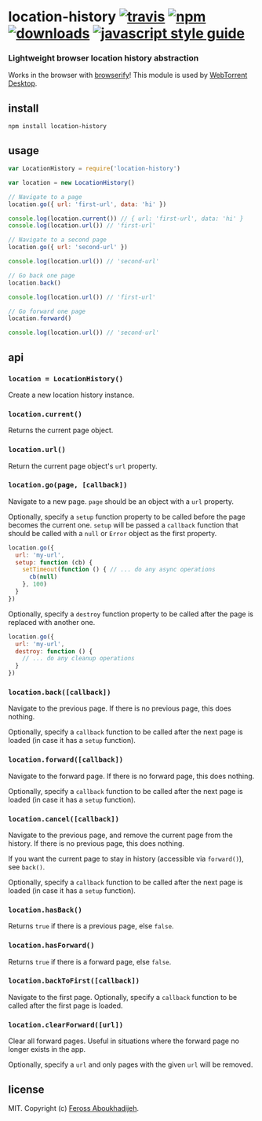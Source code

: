 # location-history [![travis][travis-image]][travis-url] [![npm][npm-image]][npm-url] [![downloads][downloads-image]][downloads-url] [![javascript style guide][standard-image]][standard-url]

[travis-image]: https://img.shields.io/travis/feross/location-history/master.svg
[travis-url]: https://travis-ci.org/feross/location-history
[npm-image]: https://img.shields.io/npm/v/location-history.svg
[npm-url]: https://npmjs.org/package/location-history
[downloads-image]: https://img.shields.io/npm/dm/location-history.svg
[downloads-url]: https://npmjs.org/package/location-history
[standard-image]: https://img.shields.io/badge/code_style-standard-brightgreen.svg
[standard-url]: https://standardjs.com

### Lightweight browser location history abstraction

Works in the browser with [browserify](http://browserify.org/)! This module is used by [WebTorrent Desktop](http://webtorrent.io/desktop).

## install

```
npm install location-history
```

## usage

```js
var LocationHistory = require('location-history')

var location = new LocationHistory()

// Navigate to a page
location.go({ url: 'first-url', data: 'hi' })

console.log(location.current()) // { url: 'first-url', data: 'hi' }
console.log(location.url()) // 'first-url'

// Navigate to a second page
location.go({ url: 'second-url' })

console.log(location.url()) // 'second-url'

// Go back one page
location.back()

console.log(location.url()) // 'first-url'

// Go forward one page
location.forward()

console.log(location.url()) // 'second-url'
```

## api

### `location = LocationHistory()`

Create a new location history instance.

### `location.current()`

Returns the current page object.

### `location.url()`

Return the current page object's `url` property.

### `location.go(page, [callback])`

Navigate to a new page. `page` should be an object with a `url` property.

Optionally, specify a `setup` function property to be called before the page
becomes the current one. `setup` will be passed a `callback` function that should
be called with a `null` or `Error` object as the first property.

```js
location.go({
  url: 'my-url',
  setup: function (cb) {
    setTimeout(function () { // ... do any async operations
      cb(null)
    }, 100)
  }
})
```

Optionally, specify a `destroy` function property to be called after the page is
replaced with another one.

```js
location.go({
  url: 'my-url',
  destroy: function () {
    // ... do any cleanup operations
  }
})
```

### `location.back([callback])`

Navigate to the previous page. If there is no previous page, this does nothing.

Optionally, specify a `callback` function to be called after the next page is
loaded (in case it has a `setup` function).

### `location.forward([callback])`

Navigate to the forward page. If there is no forward page, this does nothing.

Optionally, specify a `callback` function to be called after the next page is
loaded (in case it has a `setup` function).

### `location.cancel([callback])`

Navigate to the previous page, and remove the current page from the history. If
there is no previous page, this does nothing.

If you want the current page to stay in history (accessible via `forward()`), see
`back()`.

Optionally, specify a `callback` function to be called after the next page is
loaded (in case it has a `setup` function).

### `location.hasBack()`

Returns `true` if there is a previous page, else `false`.

### `location.hasForward()`

Returns `true` if there is a forward page, else `false`.

### `location.backToFirst([callback])`

Navigate to the first page. Optionally, specify a `callback` function to be
called after the first page is loaded.

### `location.clearForward([url])`

Clear all forward pages. Useful in situations where the forward page no longer
exists in the app.

Optionally, specify a `url` and only pages with the given `url` will be removed.

## license

MIT. Copyright (c) [Feross Aboukhadijeh](http://feross.org).
